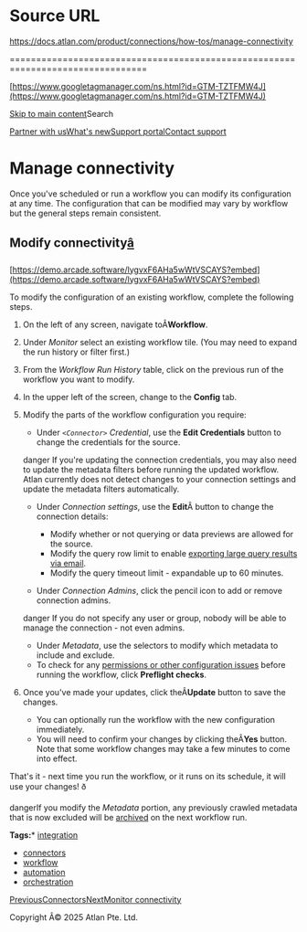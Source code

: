 # Source URL
https://docs.atlan.com/product/connections/how-tos/manage-connectivity

================================================================================

<!--
canonical: https://docs.atlan.com/product/connections/how-tos/manage-connectivity
link-alternate: https://docs.atlan.com/product/connections/how-tos/manage-connectivity
meta-description: Once you've scheduled or run a workflow you can modify its configuration at any time. The configuration that can be modified may vary by workflow but the general steps remain consistent.
meta-docsearch:docusaurus_tag: docs-default-current
meta-docsearch:language: en
meta-docsearch:version: current
meta-docusaurus_locale: en
meta-docusaurus_tag: docs-default-current
meta-docusaurus_version: current
meta-generator: Docusaurus v3.8.1
meta-og-description: Once you've scheduled or run a workflow you can modify its configuration at any time. The configuration that can be modified may vary by workflow but the general steps remain consistent.
meta-og-locale: en
meta-og-title: Manage connectivity | Atlan Documentation
meta-og-url: https://docs.atlan.com/product/connections/how-tos/manage-connectivity
meta-twitter:card: summary_large_image
meta-viewport: width=device-width,initial-scale=1
title: Manage connectivity | Atlan Documentation
-->

[https://www.googletagmanager.com/ns.html?id=GTM-TZTFMW4J](https://www.googletagmanager.com/ns.html?id=GTM-TZTFMW4J)

[Skip to main content](#__docusaurus_skipToContent_fallback)Search

[Partner with us](https://docs.google.com/forms/d/e/1FAIpQLScuAIhCm2GS7YFstrOjawbP8J7PUmOynQo7wI2yGCcCyEcVSw/viewform)[What's new](https://shipped.atlan.com/)[Support portal](https://atlan.zendesk.com/auth/v2/login/signin?return_to=https%3A%2F%2Fatlan.zendesk.com%2Fhc%2Fen-us&theme=hc&locale=en-us&brand_id=1900000425113&auth_origin=1900000425113%2Cfalse%2Ctrue)[Contact support](/support/submit-request)

Manage connectivity
===================

Once you've scheduled or run a workflow you can modify its configuration at any time. The configuration that can be modified may vary by workflow but the general steps remain consistent.

Modify connectivity[â](#modify-connectivity "Direct link to Modify connectivity")
-----------------------------------------------------------------------------------

[https://demo.arcade.software/lygvxF6AHa5wWtVSCAYS?embed](https://demo.arcade.software/lygvxF6AHa5wWtVSCAYS?embed)

To modify the configuration of an existing workflow, complete the following steps.

1. On the left of any screen, navigate toÂ**Workflow**.
2. Under *Monitor* select an existing workflow tile. (You may need to expand the run history or filter first.)
3. From the *Workflow Run History* table, click on the previous run of the workflow you want to modify.
4. In the upper left of the screen, change to the **Config** tab.
5. Modify the parts of the workflow configuration you require:
    * Under *`<Connector>` Credential*, use the **Edit Credentials** button to change the credentials for the source.
    
    danger If you're updating the connection credentials, you may also need to update the metadata filters before running the updated workflow. Atlan currently does not detect changes to your connection settings and update the metadata filters automatically.
    * Under *Connection settings*, use the **Edit**Â button to change the connection details:
    
    
        + Modify whether or not querying or data previews are allowed for the source.
        + Modify the query row limit to enable [exporting large query results via email](/product/capabilities/insights/references/tips-and-tricks#export-large-query-results-via-email).
        + Modify the query timeout limit \- expandable up to 60 minutes.
    * Under *Connection Admins*, click the pencil icon to add or remove connection admins.
    
    danger If you do not specify any user or group, nobody will be able to manage the connection \- not even admins.
    * Under *Metadata*, use the selectors to modify which metadata to include and exclude.
    * To check for any [permissions or other configuration issues](/product/connections/concepts/what-are-preflight-checks) before running the workflow, click **Preflight checks**.
6. Once you've made your updates, click theÂ**Update** button to save the changes.
    * You can optionally run the workflow with the new configuration immediately.
    * You will need to confirm your changes by clicking theÂ**Yes** button. Note that some workflow changes may take a few minutes to come into effect.

That's it \- next time you run the workflow, or it runs on its schedule, it will use your changes! ð

dangerIf you modify the *Metadata* portion, any previously crawled metadata that is now excluded will be [archived](/product/capabilities/discovery/how-tos/access-archived-assets) on the next workflow run.

**Tags:*** [integration](/tags/integration)
* [connectors](/tags/connectors)
* [workflow](/tags/workflow)
* [automation](/tags/automation)
* [orchestration](/tags/orchestration)

[PreviousConnectors](/product/connections)[NextMonitor connectivity](/product/connections/how-tos/monitor-connectivity)

Copyright Â© 2025 Atlan Pte. Ltd.

